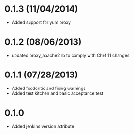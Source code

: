 # 0.1.3 (11/04/2014)

* Added support for yum proxy

# 0.1.2 (08/06/2013)

* updated proxy_apache2.rb to comply with Chef 11 changes

# 0.1.1 (07/28/2013)

* Added foodcritic and fixing warnings
* Added test kitchen and basic acceptance test

# 0.1.0

* Added jenkins version attribute
